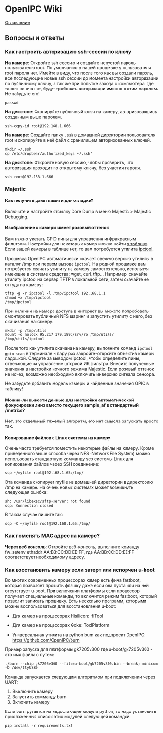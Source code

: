 # OpenIPC Wiki
[Оглавление](../index.md)

Вопросы и ответы
----------------

### Как настроить авторизацию ssh-сессии по ключу

__На камере__: Откройте ssh сессию и создайте непустой пароль пользователю root. По умолчанию в нашей прошивке у пользователя root пароля нет.
Имейте в виду, что после того как вы создали пароль, все последующие новые ssh сессии до момента настройки авторизации по публичному ключу,
а так же при попытке захода с компьютера, где такого ключа нет, будут требовать авторизации именно с этим паролем. Не забудьте его!
```
passwd
```

__На десктопе__: Скопируйте публичный ключ на камеру, авторизовавшись созданным выше паролем.
```
ssh-copy-id root@192.168.1.666
```

__На камере__: Создайте папку `.ssh` в домашней директории пользователя root и скопируйте в неё файл с хранилищем авторизованных ключей.
```
mkdir ~/.ssh
cp /etc/dropbear/authorized_keys ~/.ssh/
```

__На десктопе__: Откройте новую сессию, чтобы проверить, что авторизация проходит по открытому ключу, без участия пароля.
```
ssh root@192.168.1.666
```

### Majestic

#### Как получить дамп памяти для отладки?
Включите и настройте отсылку Core Dump в меню Majestic > Majestic Debugging.

#### Изображение с камеры имеет розовый оттенок
Вам нужно указать GPIO пины для управления инфракрасным фильтром. Настройки для некоторых камер можно найти [в таблице](https://openipc.org/wiki/en/gpio-settings.html). Если вашей камеры в таблице нет, то вам потребуется утилита [ipctool](https://github.com/OpenIPC/ipctool/releases/download/latest/ipctool).

Прошивка OpenIPC автоматически скачает свежую версию утилиты в каталог /tmp при первом вызове `ipctool`.
На родной прошивке вам потребуется скачать утилиту на камеру самостоятельно, используя имеющие в системе средства: wget, curl, tftp...
Например, скачайте утилиту ipctool на сервер TFTP в локальной сети, затем скачайте ее оттуда на камеру:
```
tftp -g -r ipctool -l /tmp/ipctool 192.168.1.1
chmod +x /tmp/ipctool
/tmp/ipctool
```
При наличии на камере доступа в интернет вы можете попробовать смонтировать публичный NFS шаринг и запустить утилиту с него, без скачивания на камеру:
```
mkdir -p /tmp/utils
mount -o nolock 95.217.179.189:/srv/ro /tmp/utils/
/tmp/utils/ipctool
```
После того как утилита скачана на камеру, выполните команд `ipctool gpio scan` в терминале и пару раз закройте-откройте объектив камеры ладошкой.
Следите за выводом ipctool, чтобы определить пины, отвечающие за управление шторкой ИК фильтра.
Внесите полученные значения в настройки ночного режима Majestic. Если розовый оттенок не исчез, возможно необходимо включить инверсию сигнала сенсора.

Не забудьте добавить модель камеры и найденные значения GPIO в таблицу!

#### Можно-ли вывести данные для настройки автоматической фокусировки линз вместо текущего sample_af в стандартный /metrics?
Нет, это отдельный тяжелый алгоритм, его нет смысла запускать просто так.

#### Копирование файлов с Linux системы на камеру
Очень часто требуется поместить некоторые файлы на камеру. Кроме приведенного выше способа через NFS (Network File System)
можно использовать стандартную комманду scp системы Linux для копирования файлов через SSH соединение:
```
scp ~/myfile root@192.168.1.65:/tmp/
```
Эта команда скопирует myfile из домашней директории в директорию /tmp на камере.
На очень новых системах может возникнуть следующая ошибка:
```
sh: /usr/libexec/sftp-server: not found
scp: Connection closed
```

В таком случае пишите так:
```
scp -O ~/myfile root@192.168.1.65:/tmp/
```

### Как поменять MAC адрес на камере?

__Через веб консоль__: Откройте веб-консоль, выполните команду fw_setenv ethaddr AA:BB:CC:DD:EE:FF, где AA:BB:CC:DD:EE:FF соответствует необходимому адресу.

### Как восстановить камеру если затерт или испорчен u-boot

Во многих современных процессорах камер есть фича fastboot, которая позволяет прошить флэшку даже если она пуста или на ней отсутствует u-boot. При включении платформы если процессор получает специальные команды, то включится режим fastboot, который позволит записать прошивку. Есть несколько программ, которыми можно воспользоваться для восстановления u-boot:

* Для камер на процессорах Hisilicon: HiTool

* Для камер на процессорах Goke: ToolPlatform

* Универсальная утилита на python burn как подпроект OpenIPC:
https://github.com/OpenIPC/burn

Пример запуска для платформы gk7205v300 где u-boot/gk7205v300 - это имя файла с путем:

```
./burn --chip gk7205v300 --file=u-boot/gk7205v300.bin --break; minicom -D /dev/ttyUSB0
```

Команда запускается следующим алгоритмом при подключении через UART:

1. Выключить камеру
2. Запустить комманду burn
3. Включить камеру

Если burn ругается на недостающие модули python, то надо установить приоложенный список этих модулей следующей командой
```
pip install -r requirements.txt
```
